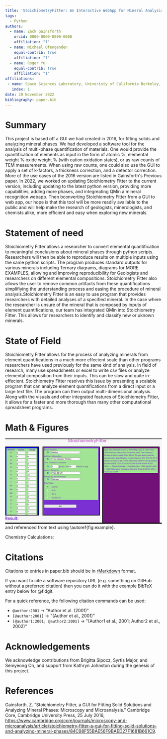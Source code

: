 ```yaml
---
title: 'StoichiometryFitter: An Interactive WebApp for Mineral Analysis'
tags:
  - Python
authors:
  - name: Zack Gainsforth
    orcid: 0000-0000-0000-0000
    affiliation: "1" 
  - name: Michael Ofengenden
    equal-contrib: true
    affiliation: "1"
  - name: Roger Yu
    equal-contrib: true
    affiliation: "1"
affiliations:
 - name: Space Sciences Laboratory, Univeristy of California Berkeley, 7 Gauss Way CA, USA
   index: 1
date: 20 November 2022
bibliography: paper.bib
---
```

# Summary
This project is based off a GUI we had created in 2016, for fitting solids and analyzing mineral phases. We had developed a software tool for the analysis of multi-phase quantification of materials. One would provide the quantification of elements as input in the form of atomic %, elemental weight % oxide weight % (with cation oxidation states), or as raw counts of TEM measurements. When using raw counts, one could also use the GUI to apply a set of k-factors, a thickness correction, and a detector correction. More of the use cases of the 2016 version are listed in Gainsforth's Previous paper. In 2022, we worked on updating Stoichiometry Fitter to the current version, including updating to the latest python version, providing more capabilities, adding more phases, and integreating QMin a mineral recognition webapp. Then bconverting Stoichiometry Fitter from a GUI to web app, our hope is that this tool will be more readily available to the public and will help make the research of geologists, minerologists, and chemists alike, more efficient and easy when exploring new minerals.

# Statement of need
Stoichiometry Fitter allows a researcher to convert elemental quantification to meaningful conclusions about mineral phases through python scripts. Researchers will then be able to reproduce results on multiple inputs using the same python scripts. The program produces standard outputs for various minerals including Ternary diagrams, diagrams for MORE EXAMPLES, allowing and improving reproducibility for Geologists and researchers on different elemental compositions. Stoichiometry Fitter also allows the user to remove common artifacts from these quantifications simplifiying the understanding process and easing the procedure of mineral analysis.Stoichiometry Fitter is an easy to use program that provides researchers with detailed analyses of a specified mineral. In the case where the researcher is unsure of the mineral that is composed by inputs of element quantifications, our team has integrated QMin into Stoichiometry Fitter. This allows for researchers to identify and classify new or uknown minerals.

# State of Field
Stoichiometry Fitter allows for the process of analyzing minerals from element quantifications in a much more effecient scale than other programs researchers have used previously for the same kind of analysis. In field of research, many use spreadsheets or excel to write csv files or analyze elemental composition from their inputs. This can be slow and quite in-effecient. Stoichiometry Fitter resolves this issue by presenting a scalable program that can analyze element quantifications from a direct input or a large text file. The program can then output multi-dimensional analysis. Along with the visuals and other integrated features of Stoichiometry Fitter, it allows for a faster and more thorough than many other computational spreadsheet programs.

# Math & Figures
![View of WebApp.\label{fig:example}](image.png)
and referenced from text using \autoref{fig:example}.

Chemistry Calculations:

# Citations

Citations to entries in paper.bib should be in
[rMarkdown](http://rmarkdown.rstudio.com/authoring_bibliographies_and_citations.html)
format.

If you want to cite a software repository URL (e.g. something on GitHub without a preferred
citation) then you can do it with the example BibTeX entry below for @fidgit.

For a quick reference, the following citation commands can be used:
- `@author:2001`  ->  "Author et al. (2001)"
- `[@author:2001]` -> "(Author et al., 2001)"
- `[@author1:2001; @author2:2001]` -> "(Author1 et al., 2001; Author2 et al., 2002)"

# Acknowledgements

We acknowledge contributions from Brigitta Sipocz, Syrtis Major, and Semyeong
Oh, and support from Kathryn Johnston during the genesis of this project.

# References

Gainsforth, Z. “Stoichiometry Fitter, a GUI for Fitting Solid Solutions and Analyzing Mineral Phases: Microscopy and Microanalysis.” Cambridge Core, Cambridge University Press, 25 July 2016, https://www.cambridge.org/core/journals/microscopy-and-microanalysis/article/stoichiometry-fitter-a-gui-for-fitting-solid-solutions-and-analyzing-mineral-phases/84C98F55BAE56F9BAED27F1681B661C9. 
